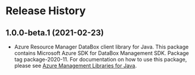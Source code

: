 # Release History

## 1.0.0-beta.1 (2021-02-23)

- Azure Resource Manager DataBox client library for Java. This package contains Microsoft Azure SDK for DataBox Management SDK.  Package tag package-2020-11. For documentation on how to use this package, please see [Azure Management Libraries for Java](https://aka.ms/azsdk/java/mgmt).
